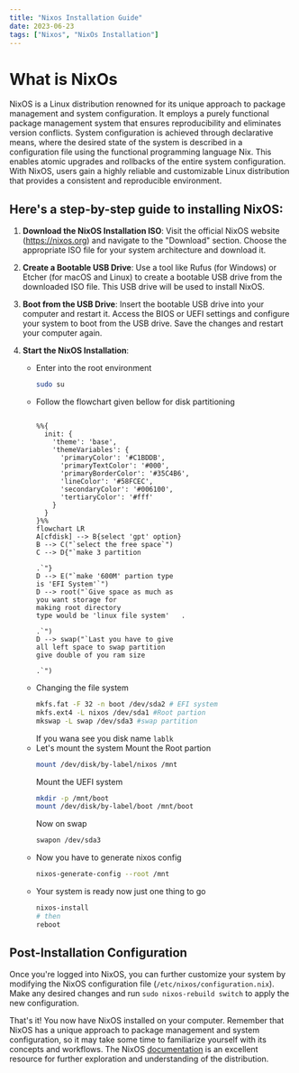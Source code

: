 ```yaml
---
title: "Nixos Installation Guide"
date: 2023-06-23
tags: ["Nixos", "NixOs Installation"]
---
```

# What is NixOs 
NixOS is a Linux distribution renowned for its unique approach to package management and system configuration. It employs a purely functional package management system that ensures reproducibility and eliminates version conflicts. System configuration is achieved through declarative means, where the desired state of the system is described in a configuration file using the functional programming language Nix. This enables atomic upgrades and rollbacks of the entire system configuration. With NixOS, users gain a highly reliable and customizable Linux distribution that provides a consistent and reproducible environment.

## Here's a step-by-step guide to installing NixOS:

1. **Download the NixOS Installation ISO**: Visit the official NixOS website (https://nixos.org) and navigate to the "Download" section. Choose the appropriate ISO file for your system architecture and download it.

2. **Create a Bootable USB Drive**: Use a tool like Rufus (for Windows) or Etcher (for macOS and Linux) to create a bootable USB drive from the downloaded ISO file. This USB drive will be used to install NixOS.

3. **Boot from the USB Drive**: Insert the bootable USB drive into your computer and restart it. Access the BIOS or UEFI settings and configure your system to boot from the USB drive. Save the changes and restart your computer again.

4. **Start the NixOS Installation**:
    * Enter into the root environment
        ```bash
        sudo su
        ```
    * Follow the flowchart given bellow for disk partitioning
        ```mermaid
                
        %%{
          init: {
            'theme': 'base',
            'themeVariables': {
              'primaryColor': '#C1BDDB',
              'primaryTextColor': '#000',
              'primaryBorderColor': '#35C4B6',
              'lineColor': '#58FCEC',
              'secondaryColor': '#006100',
              'tertiaryColor': '#fff'
            }
          }
        }%%
        flowchart LR
        A[cfdisk] --> B{select 'gpt' option}    
        B --> C("`select the free space`")    
        C --> D{"`make 3 partition

        .`"}
        D --> E("`make '600M' partion type 
        is 'EFI System'`")
        D --> root("`Give space as much as 
        you want storage for 
        making root directory 
        type would be 'linux file system'   .

        .`")
        D --> swap("`Last you have to give 
        all left space to swap partition 
        give double of you ram size

        .`")
        ```
    * Changing the file system 
        ```bash
        mkfs.fat -F 32 -n boot /dev/sda2 # EFI system
        mkfs.ext4 -L nixos /dev/sda1 #Root partion 
        mkswap -L swap /dev/sda3 #swap partition
        ```
        If you wana see you disk name `lablk`
    * Let's mount the system
        Mount the Root partion
        ```bash
        mount /dev/disk/by-label/nixos /mnt 
        ```
        Mount the UEFI system
        ```bash
        mkdir -p /mnt/boot
        mount /dev/disk/by-label/boot /mnt/boot
        ```
        Now on swap
        ```bash
        swapon /dev/sda3
        ```
    * Now you have to generate nixos config 
        ```bash
        nixos-generate-config --root /mnt
        ```
    * Your system is ready now just one thing to go
        ```bash
        nixos-install
        # then
        reboot
        ```

## Post-Installation Configuration 
Once you're logged into NixOS, you can further customize your system by modifying the NixOS configuration file (`/etc/nixos/configuration.nix`). Make any desired changes and run `sudo nixos-rebuild switch` to apply the new configuration.


That's it! You now have NixOS installed on your computer. Remember that NixOS has a unique approach to package management and system configuration, so it may take some time to familiarize yourself with its concepts and workflows. The NixOS [documentation](https://nixos.org/manual/nixos/stable) is an excellent resource for further exploration and understanding of the distribution.



